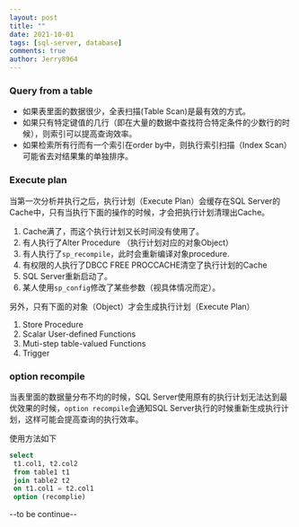 ```yaml
---
layout: post
title: ""
date: 2021-10-01
tags: [sql-server, database]
comments: true
author: Jerry8964
---
```




### Query from a table

* 如果表里面的数据很少，全表扫描(Table Scan)是最有效的方式。
* 如果只有特定键值的几行（即在大量的数据中查找符合特定条件的少数行的时候），则索引可以提高查询效率。
* 如果检索所有行而有一个索引在order by中，则执行索引扫描（Index Scan）可能省去对结果集的单独排序。



### Execute plan

当第一次分析并执行之后，执行计划（Execute Plan）会缓存在SQL Server的Cache中，只有当执行下面的操作的时候，才会把执行计划清理出Cache。

1. Cache满了，而这个执行计划又长时间没有使用了。
2. 有人执行了Alter Procedure （执行计划对应的对象Object）
3. 有人执行了`sp_recompile`，此时会重新编译对象procedure.
4. 有权限的人执行了DBCC FREE PROCCACHE清空了执行计划的Cache
5. SQL Server重新启动了。
6. 某人使用`sp_config`修改了某些参数（视具体情况而定）。

另外，只有下面的对象（Object）才会生成执行计划（Execute Plan）

1. Store Procedure
2. Scalar User-defined Functions
3. Muti-step table-valued Functions
4. Trigger



### option recompile

当表里面的数据量分布不均的时候，SQL Server使用原有的执行计划无法达到最优效果的时候，`option recompile`会通知SQL Server执行的时候重新生成执行计划，这样可能会提高查询的执行效率。

使用方法如下 

```sql
select
 t1.col1, t2.col2
 from table1 t1
 join table2 t2
 on t1.col1 = t2.col1
 option (recomplie)
```





--to be continue--